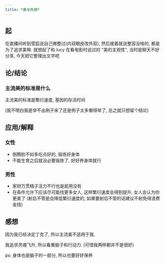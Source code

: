 ```yaml
---
title: *美与外貌*
---
```


## 起

在直播间听到雪狐说自己微整过(内双眼皮改外双), 然后接着就说整容没啥的, 都是为了追求美嘛.
就想起了和 lucy 在看电影时说过的 "美的主观性", 当时是聊天不好分享, 今天把它整理出文字吧

## 论/结论

### 主流美的标准是什么

主流美的标准是繁衍速度, 基因的存活时间

(我不明白我是举不出例子来了还是例子太多懒得举了, 总之就只想留个结论)

## 应用/解释

### 女性

- 倒腾脸不如多吃点好的, 锻炼好身体
- 不能生育之后就没必要锻炼了, 好好养身体就行

### 男性

- 家财万贯精子活力不行也是屁用没有
- 在条件允许下应该尽可能找更多女人, 这样繁衍速度会得到提升, 女人会认为你更美了
  (射后不管是会降低繁衍速度的, 如果要射后不管的话建议不射免得浪费金钱)

## 感想

因为我已经决定丁克了, 所以主流美不适用于我.

我追求灵魂飞升, 所以看重脑子和行动力. (可惜我两样都并不是很好)

ps: 身体也是脑子的一部分, 所以也要好好保养
